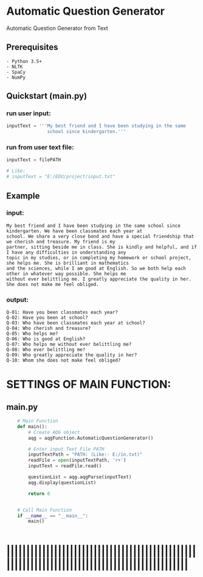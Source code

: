 # Automatic Question Generator
Automatic Question Generator from Text


Prerequisites
-------------
```
- Python 3.5+
- NLTK 
- SpaCy
- NumPy
```

## Quickstart (main.py)

### run user input:
```python
inputText = '''My best friend and I have been studying in the same 
               school since kindergarten.'''
```

### run from user text file:
```python
inputText = filePATH

# Like:
# inputText = "E:/EDU/project/input.txt"
```


## Example

### input:
```
My best friend and I have been studying in the same school since kindergarten. We have been classmates each year at 
school. We share a very close bond and have a special friendship that we cherish and treasure. My friend is my 
partner, sitting beside me in class. She is kindly and helpful, and if I have any difficulties in understanding any 
topic in my studies, or in completing my homework or school project, she helps me. She is brilliant in mathematics 
and the sciences, while I am good at English. So we both help each other in whatever way possible. She helps me 
without ever belittling me. I greatly appreciate the quality in her. She does not make me feel obliged.
```

### output:
```
Q-01: Have you been classmates each year?
Q-02: Have you been at school?
Q-03: Who have been classmates each year at school?
Q-04: Who cherish and treasure?
Q-05: Who helps me?
Q-06: Who is good at English?
Q-07: Who helps me without ever belittling me?
Q-08: Who ever belittling me?
Q-09: Who greatly appreciate the quality in her?
Q-10: Whom she does not make feel obliged?
```
 
# SETTINGS OF MAIN FUNCTION:

## main.py
```python
    # Main Function
    def main():
        # Create AQG object
        aqg = aqgFunction.AutomaticQuestionGenerator()

        # Enter input Text File PATH
        inputTextPath = "PATH: (Like:- E:/in.txt)"
        readFile = open(inputTextPath, 'r+')
        inputText = readFile.read()

        questionList = aqg.aqgParse(inputText)
        aqg.display(questionList)

        return 0


    # Call Main Function
    if __name__ == "__main__":
        main()
 
```


||||||||||||||||||||||||||||||||||||||||||||||||||||||||||||||||||||||||||||||||||||||||||||||
==============================================================================================
